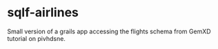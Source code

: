 sqlf-airlines
=============

Small version of a grails app accessing the flights schema from GemXD tutorial on pivhdsne. 
